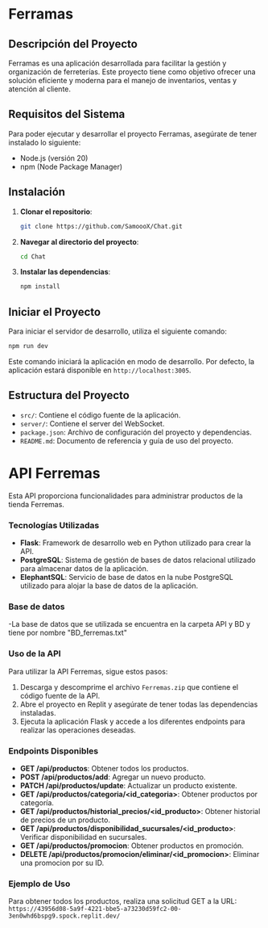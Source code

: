 # Ferramas

## Descripción del Proyecto

Ferramas es una aplicación desarrollada para facilitar la gestión y organización de ferreterías. Este proyecto tiene como objetivo ofrecer una solución eficiente y moderna para el manejo de inventarios, ventas y atención al cliente.

## Requisitos del Sistema

Para poder ejecutar y desarrollar el proyecto Ferramas, asegúrate de tener instalado lo siguiente:

- Node.js (versión 20)
- npm (Node Package Manager)

## Instalación

1. **Clonar el repositorio**:
   ```bash
   git clone https://github.com/SamoooX/Chat.git

2. **Navegar al directorio del proyecto**:
   ```bash
   cd Chat
   ```

3. **Instalar las dependencias**:
   ```bash
   npm install
   ```

## Iniciar el Proyecto

Para iniciar el servidor de desarrollo, utiliza el siguiente comando:

```bash
npm run dev
```

Este comando iniciará la aplicación en modo de desarrollo. Por defecto, la aplicación estará disponible en `http://localhost:3005`.

## Estructura del Proyecto

- `src/`: Contiene el código fuente de la aplicación.
- `server/`: Contiene el server del WebSocket.
- `package.json`: Archivo de configuración del proyecto y dependencias.
- `README.md`: Documento de referencia y guía de uso del proyecto.



# API Ferremas

Esta API proporciona funcionalidades para administrar productos de la tienda Ferremas.

### Tecnologías Utilizadas
- **Flask**: Framework de desarrollo web en Python utilizado para crear la API.
- **PostgreSQL**: Sistema de gestión de bases de datos relacional utilizado para almacenar datos de la aplicación.
- **ElephantSQL**: Servicio de base de datos en la nube PostgreSQL utilizado para alojar la base de datos de la aplicación.

### Base de datos
-La base de datos que se utilizada se encuentra en la carpeta API y BD y tiene por nombre "BD_ferremas.txt"

### Uso de la API
Para utilizar la API Ferremas, sigue estos pasos:

1. Descarga y descomprime el archivo `Ferremas.zip` que contiene el código fuente de la API.
2. Abre el proyecto en Replit y asegúrate de tener todas las dependencias instaladas.
3. Ejecuta la aplicación Flask y accede a los diferentes endpoints para realizar las operaciones deseadas.

### Endpoints Disponibles
- **GET /api/productos**: Obtener todos los productos.
- **POST /api/productos/add**: Agregar un nuevo producto.
- **PATCH /api/productos/update**: Actualizar un producto existente.
- **GET /api/productos/categoria/<id_categoria>**: Obtener productos por categoría.
- **GET /api/productos/historial_precios/<id_producto>**: Obtener historial de precios de un producto.
- **GET /api/productos/disponibilidad_sucursales/<id_producto>**: Verificar disponibilidad en sucursales.
- **GET /api/productos/promocion**: Obtener productos en promoción.
- **DELETE /api/productos/promocion/eliminar/<id_promocion>**: Eliminar una promocion por su ID.

### Ejemplo de Uso
Para obtener todos los productos, realiza una solicitud GET a la URL: `https://43956d08-5a9f-4221-bbe5-a73230d59fc2-00-3en0whd6bspg9.spock.replit.dev/`
